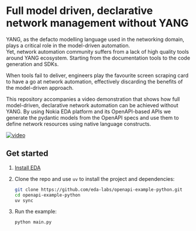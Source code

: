 # Full model driven, declarative network management without YANG

YANG, as the defacto modelling language used in the networking domain, plays a critical role in the model-driven automation.  
Yet, network automation community suffers from a lack of high quality tools around YANG ecosystem. Starting from the documentation tools to the code generation and SDKs.

When tools fail to deliver, engineers play the favourite screen scraping card to have a go at network automation, effectively discarding the benefits of the model-driven approach.

This repository accompanies a video demonstration that shows how full model-driven, declarative network automation can be achieved without YANG. By using Nokia EDA platform and its OpenAPI-based APIs we generate the pydantic models from the OpenAPI specs and use them to define network resources using native language constructs.

[![video](https://gitlab.com/rdodin/pics/-/wikis/uploads/27b5d6a76c9050de68f083dfa88065a5/netrel013-eda-openapi-yt.png)](https://youtu.be/HgI7Q6EQFVA)

## Get started

1. [Install EDA](https://docs.eda.dev/getting-started/try-eda/)

2. Clone the repo and use `uv` to install the project and dependencies:

    ```bash
    git clone https://github.com/eda-labs/openapi-example-python.git
    cd openapi-example-python
    uv sync
    ```

3. Run the example:

    ```bash
    python main.py
    ```
